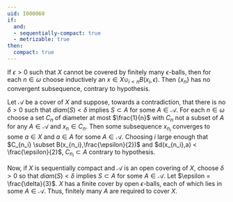 ```yaml
---
uid: I000060
if:
  and:
  - sequentially-compact: true
  - metrizable: true
then:
  compact: true
---
```

If $\epsilon > 0$ such that $X$ cannot be covered by finitely many $\epsilon$-balls, then for each $n \in \omega$ choose inductively an $x \in X \cup_{i<n} B(x_i,\epsilon)$. Then $\{x_n\}$ has no convergent subsequence, contrary to hypothesis.

Let $\mathcal{A}$ be a cover of $X$ and suppose, towards a contradiction, that there is no $\delta > 0$ such that $diam(S) < \delta$ implies $S \subset A$ for some $A \in \mathcal{A}$. For each $n \in \omega$ choose a set $C_n$ of diameter at most $\frac{1}{n}$ with $C_n$ not a subset of $A$ for any $A \in \mathcal{A}$ and $x_n \in C_n$. Then some subsequence $x_{n_i}$ converges to some $a \in X$ and $a \in A$ for some $A \in \mathcal{A}$. Choosing $i$ large enough that $C_{n_i} \subset B(x_{n_i},\frac{\epsilon}{2})$ and $d(x_{n_i},a) < \frac{\epsilon}{2}$, $C_{n_i} \subset A$ contrary to hypothesis.

Now, if $X$ is sequentially compact and $\mathcal{A}$ is an open covering of $X$, choose $\delta > 0$ so that $diam(S) < \delta$ implies $S \subset A$ for some $A \in \mathcal{A}$. Let $\epsilon = \frac{\delta}{3}$. $X$ has a finite cover by open $\epsilon$-balls, each of which lies in some $A \in \mathcal{A}$. Thus, finitely many $A$ are required to cover $X$.

